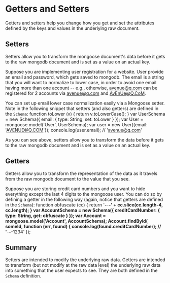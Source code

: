 Getters and Setters
====================

Getters and setters help you change how you get and set the attributes defined by the keys and values in the underlying raw document.

## Setters
Setters allow you to transform the mongoose document's data before it gets to the raw mongodb document and is set as a value on an actual key.

Suppose you are implementing user registration for a website. User provide an email and password, which gets saved to mongodb. The email is a string that you will want to normalize to lower case, in order to avoid one email having more than one account -- e.g., otherwise, avenue@q.com can be registered for 2 accounts via avenue@q.com and AvEnUe@Q.CoM.

You can set up email lower case normalization easily via a Mongoose setter. Note in the following snippet that setters (and also getters) are defined in the `Schema`:
    function toLower (v) {
      return v.toLowerCase();
    }
    var UserSchema = new Schema({
      email: { type: String, set: toLower } 
    });
    var User = mongoose.model('User', UserSchema);
    var user = new User({email: 'AVENUE@Q.COM'});
    console.log(user.email); // 'avenue@q.com'


As you can see above, setters allow you to transform the data before it gets to the raw mongodb document and is set as a value on an actual key.

## Getters
Getters allow you to transform the representation of the data as it travels from the raw mongodb document to the value that you see.

Suppose you are storing credit card numbers and you want to hide everything except the last 4 digits to the mongoose user.  You can do so by defining a getter in the following way (again, notice that getters are defined in the `Schema`):
    function obfuscate (cc) {
      return '****-****-****-' + cc.slice(cc.length-4, cc.length);
    }
    var AccountSchema = new Schema({
      creditCardNumber: { type: String, get: obfuscate }
    });
    var Account = mongoose.model('Account', AccountSchema);
    Account.findById( someId, function (err, found) {
      console.log(found.creditCardNumber); // '****-****-****-1234'
    });

## Summary
Setters are intended to modify the underlying raw data. Getters are intended to transform (but not modify at the raw data level) the underlying raw data into something that the user expects to see. They are both defined in the `Schema` definition.
